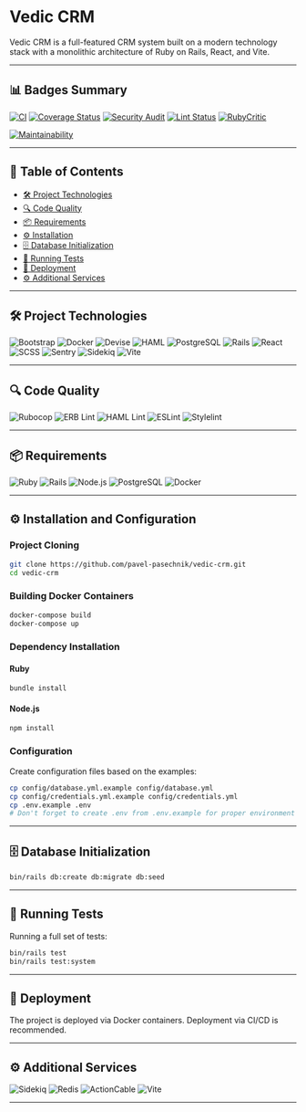 # Vedic CRM

Vedic CRM is a full-featured CRM system built on a modern technology stack with a monolithic architecture of Ruby on Rails, React, and Vite.

---

## 📊 Badges Summary

[![CI](https://github.com/pavel-pasechnik/vedic-crm/actions/workflows/ci.yml/badge.svg?branch=main)](https://github.com/pavel-pasechnik/vedic-crm/actions)
[![Coverage Status](https://coveralls.io/repos/github/pavel-pasechnik/vedic-crm/badge.svg?branch=main)](https://coveralls.io/github/pavel-pasechnik/vedic-crm)
[![Security Audit](https://img.shields.io/badge/Security-Audit-green)](https://github.com/pavel-pasechnik/vedic-crm/actions/workflows/ci.yml)
[![Lint Status](https://img.shields.io/badge/Lint-Pass-brightgreen)](https://github.com/pavel-pasechnik/vedic-crm/actions/workflows/ci.yml)
[![RubyCritic](https://img.shields.io/badge/RubyCritic-Enabled-blueviolet)](https://github.com/pavel-pasechnik/vedic-crm/actions/workflows/ci.yml)

<!-- Code Climate Badges -->
[![Maintainability](https://api.codeclimate.com/v1/badges/ab46818dc16b1f934d2c/maintainability)](https://codeclimate.com/github/pavel-pasechnik/vedic-crm/maintainability)
<!-- [![Test Coverage](https://api.codeclimate.com/v1/badges/ab46818dc16b1f934d2c/test_coverage)](https://codeclimate.com/github/pavel-pasechnik/vedic-crm/test_coverage) -->

---

## 📑 Table of Contents

- [🛠 Project Technologies](#-project-technologies)
- [🔍 Code Quality](#-code-quality)
- [📦 Requirements](#-requirements)
- [⚙ Installation](#-installation-and-configuration)
- [🗄 Database Initialization](#-database-initialization)
- [🧪 Running Tests](#-running-tests)
- [🚀 Deployment](#-deployment)
- [⚙ Additional Services](#-additional-services)

---

## 🛠 Project Technologies

![Bootstrap](https://img.shields.io/badge/Bootstrap-7952B3?style=for-the-badge&logo=bootstrap&logoColor=white)
![Docker](https://img.shields.io/badge/Docker-2496ED?style=for-the-badge&logo=docker&logoColor=white)
![Devise](https://img.shields.io/badge/Devise-800000?style=for-the-badge&logo=rubygems&logoColor=white)
![HAML](https://img.shields.io/badge/HAML-29BEB0?style=for-the-badge&logo=haml&logoColor=white)
![PostgreSQL](https://img.shields.io/badge/PostgreSQL-4169E1?style=for-the-badge&logo=postgresql&logoColor=white)
![Rails](https://img.shields.io/badge/Rails-CC0000?style=for-the-badge&logo=ruby-on-rails&logoColor=white)
![React](https://img.shields.io/badge/React-20232A?style=for-the-badge&logo=react&logoColor=61DAFB)
![SCSS](https://img.shields.io/badge/SCSS-CC6699?style=for-the-badge&logo=sass&logoColor=white)
![Sentry](https://img.shields.io/badge/Sentry-362D59?style=for-the-badge&logo=sentry&logoColor=white)
![Sidekiq](https://img.shields.io/badge/Sidekiq-CC0000?style=for-the-badge&logo=ruby&logoColor=white)
![Vite](https://img.shields.io/badge/Vite-646CFF?style=for-the-badge&logo=vite&logoColor=white)

---

## 🔍 Code Quality

![Rubocop](https://img.shields.io/badge/Rubocop-enabled-brightgreen?style=for-the-badge&logo=rubyonrails)
![ERB Lint](https://img.shields.io/badge/ERBLint-enabled-brightgreen?style=for-the-badge&logo=ruby)
![HAML Lint](https://img.shields.io/badge/HAMLLint-enabled-brightgreen?style=for-the-badge&logo=ruby)
![ESLint](https://img.shields.io/badge/ESLint-enabled-brightgreen?style=for-the-badge&logo=eslint)
![Stylelint](https://img.shields.io/badge/Stylelint-enabled-brightgreen?style=for-the-badge&logo=stylelint)

---

## 📦 Requirements

![Ruby](https://img.shields.io/badge/Ruby-3.3.x-red?style=for-the-badge&logo=ruby&logoColor=white)
![Rails](https://img.shields.io/badge/Rails-7.1.x-CC0000?style=for-the-badge&logo=ruby-on-rails&logoColor=white)
![Node.js](https://img.shields.io/badge/Node.js-20.x-339933?style=for-the-badge&logo=node.js&logoColor=white)
![PostgreSQL](https://img.shields.io/badge/PostgreSQL-15+-4169E1?style=for-the-badge&logo=postgresql&logoColor=white)
![Docker](https://img.shields.io/badge/Docker-required-2496ED?style=for-the-badge&logo=docker&logoColor=white)

---

## ⚙ Installation and Configuration

### Project Cloning

```bash
git clone https://github.com/pavel-pasechnik/vedic-crm.git
cd vedic-crm
```

### Building Docker Containers

```bash
docker-compose build
docker-compose up
```

### Dependency Installation

#### Ruby

```bash
bundle install
```

#### Node.js

```bash
npm install
```

### Configuration

Create configuration files based on the examples:

```bash
cp config/database.yml.example config/database.yml
cp config/credentials.yml.example config/credentials.yml
cp .env.example .env
# Don't forget to create .env from .env.example for proper environment variables configuration.
```

---

## 🗄 Database Initialization

```bash
bin/rails db:create db:migrate db:seed
```

---

## 🧪 Running Tests

Running a full set of tests:

```bash
bin/rails test
bin/rails test:system
```

---

## 🚀 Deployment

The project is deployed via Docker containers. Deployment via CI/CD is recommended.

---

## ⚙ Additional Services

![Sidekiq](https://img.shields.io/badge/Sidekiq-background--jobs-CC0000?style=for-the-badge&logo=ruby&logoColor=white)
![Redis](https://img.shields.io/badge/Redis-recommended-DC382D?style=for-the-badge&logo=redis&logoColor=white)
![ActionCable](https://img.shields.io/badge/ActionCable-websockets-800000?style=for-the-badge&logo=rubyonrails&logoColor=white)
![Vite](https://img.shields.io/badge/Vite-frontend-646CFF?style=for-the-badge&logo=vite&logoColor=white)

---
